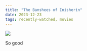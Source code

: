 ```yaml
---
title: "The Banshees of Inisherin"
date: 2023-12-23
tags: recently-watched, movies
---
```


 <p><img src="https://a.ltrbxd.com/resized/film-poster/5/9/8/8/8/2/598882-the-banshees-of-inisherin-0-600-0-900-crop.jpg?v=933f9af6e7"/></p> <p>So good</p>